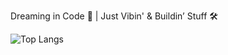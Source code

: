 Dreaming in Code 💫 | Just Vibin' & Buildin’ Stuff 🛠️

<!-- ![ITx-prash's GitHub stats](https://github-readme-stats.vercel.app/api?username=ITx-prash&show_icons=true&theme=radical) -->
![Top Langs](https://github-readme-stats.vercel.app/api/top-langs/?username=ITx-prash&layout=compact)
